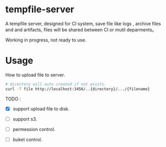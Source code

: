 # tempfile-server

A tempfile server, designed for CI system, save file like logs , archive files and and artifacts, files will be shared between CI or mutil deparments。

Working in progress, not ready to use.

# Usage
How to upload file to server.
```bash
# directory will auto created if not exists.
curl -T file http://localhost:3456/..{directory}/.../{filename}
```

TODO : 
- [x] support upload file to disk.
- [ ] support s3.
- [ ] permession control.
- [ ] buket control.


